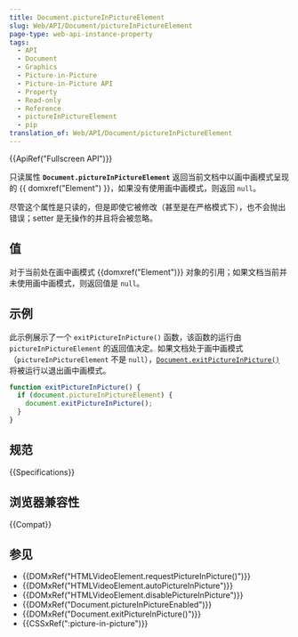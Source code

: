```yaml
---
title: Document.pictureInPictureElement
slug: Web/API/Document/pictureInPictureElement
page-type: web-api-instance-property
tags:
  - API
  - Document
  - Graphics
  - Picture-in-Picture
  - Picture-in-Picture API
  - Property
  - Read-only
  - Reference
  - pictureInPictureElement
  - pip
translation_of: Web/API/Document/pictureInPictureElement
---
```

{{ApiRef("Fullscreen API")}}

只读属性 **`Document.pictureInPictureElement`** 返回当前文档中以画中画模式呈现的 {{ domxref("Element") }}，如果没有使用画中画模式，则返回 `null`。

尽管这个属性是只读的，但是即使它被修改（甚至是在严格模式下），也不会抛出错误；setter 是无操作的并且将会被忽略。

## 值

对于当前处在画中画模式 {{domxref("Element")}} 对象的引用；如果文档当前并未使用画中画模式，则返回值是 `null`。

## 示例

此示例展示了一个 `exitPictureInPicture()` 函数，该函数的运行由 `pictureInPictureElement` 的返回值决定。如果文档处于画中画模式（`pictureInPictureElement` 不是 `null`），[`Document.exitPictureInPicture()`](/zh-CN/docs/Web/API/Document/exitPictureInPicture) 将被运行以退出画中画模式。

```js
function exitPictureInPicture() {
  if (document.pictureInPictureElement) {
    document.exitPictureInPicture();
  }
}
```

## 规范

{{Specifications}}

## 浏览器兼容性

{{Compat}}

## 参见

- {{DOMxRef("HTMLVideoElement.requestPictureInPicture()")}}
- {{DOMxRef("HTMLVideoElement.autoPictureInPicture")}}
- {{DOMxRef("HTMLVideoElement.disablePictureInPicture")}}
- {{DOMxRef("Document.pictureInPictureEnabled")}}
- {{DOMxRef("Document.exitPictureInPicture()")}}
- {{CSSxRef(":picture-in-picture")}}
